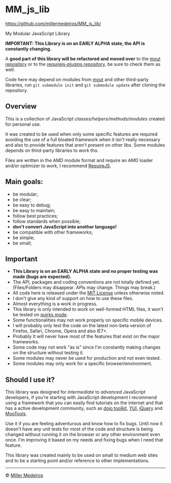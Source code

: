 # MM_js_lib #

https://github.com/millermedeiros/MM_js_lib/

My Modular JavaScript Library

**IMPORTANT: This Library is on an EARLY ALPHA state, the API is constantly changing.**

A **good part of this library will be refactored and moved over** to the
[mout repository](https://github.com/mout/mout/) or to the
[requirejs-plugins repository](https://github.com/millermedeiros/requirejs-plugins),
be sure to check them as well.

Code here may depend on modules from
[mout](https://github.com/millermedeiros/mout/) and other third-party
libraries, run `git submodule init` and `git submodule update` after cloning
the repository.



## Overview ##

This is a collection of JavaScript *classes/helpers/methods/modules* created
for personal use.

It was created to be used when only some specific features are required
avoiding the use of a full bloated framework when it isn't really necessary and
also to provide features that aren't present on other libs. Some modules
depends on third-party libraries to work tho.

Files are written in the AMD module format and require an AMD loader and/or
optimizer to work, I recommend [RequireJS](http://requirejs.org/).


## Main goals: ##

 - be modular;
 - be clear;
 - be easy to debug;
 - be easy to maintain;
 - follow best practices;
 - follow standards when possible;
 - **don't convert JavaScript into another language!**
 - be compatible with other frameworks;
 - be simple;
 - be small;


## Important ##

 - **This Library is on an EARLY ALPHA state and no proper testing was made
   (bugs are expected).**
 - The API, packages and coding conventions are not totally defined yet.
   (Files/Folders may disappear. APIs may change. Things may break.)
 - All code here is released under the [MIT License](http://www.opensource.org/licenses/mit-license.php)
   unless otherwise noted.
 - I don't give any kind of support on how to use these files.
 - Almost everything is a work in progress.
 - This library is only intended to work on well-formed HTML files, it won't be
   tested on [quirks mode](http://www.quirksmode.org/css/quirksmode.html).
 - Some functionalities may not work properly on specific mobile devices.
 - I will probably only test the code on the latest non-beta version of
   Firefox, Safari, Chrome, Opera and also IE7+.
 - Probably It will never have most of the features that exist on the major
   frameworks.
 - Some code may not work "as is" since I'm constantly making changes on the
   structure without testing it.
 - Some modules may never be used for production and not even tested.
 - Some modules may only work for a specific browser/environment.


## Should I use it? ##

This library was designed for *intermediate* to *advanced* JavaScript
developers, if you're starting with JavaScript development I recommend using
a framework that you can easily find tutorials on the internet and that has
a active development community, such as [dojo toolkit](http://www.dojotoolkit.org/),
[YUI](http://developer.yahoo.com/yui/),
[jQuery](http://jquery.com) and [MooTools](http://mootools.net).

Use it if you are feeling adventurous and know how to fix bugs. Until now it
doesn't have any unit tests for most of the code and structure is being changed
without running it on the browser or any other environment even once. I'm
improving it based on my needs and fixing bugs when I need that feature.

This library was created mainly to be used on small to medium web sites and to
be a starting point and/or reference to other implementations.


----

&copy; [Miller Medeiros](http://www.millermedeiros.com)
